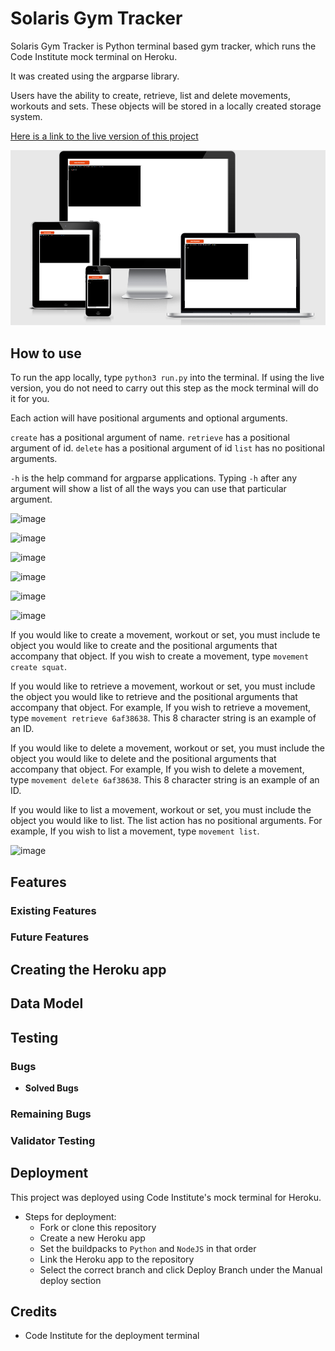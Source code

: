 # Solaris Gym Tracker

Solaris Gym Tracker is Python terminal based gym tracker, which runs the Code Institute mock terminal on Heroku.

It was created using the argparse library.

Users have the ability to create, retrieve, list and delete movements, workouts and sets. These objects will be stored in a locally created storage system.

[Here is a link to the live version of this project](https://python-gym-log-ml.herokuapp.com/)

![image](media/screenshots/am-i-responsive.png)

## How to use

To run the app locally, type ```python3 run.py``` into the terminal. If using the live version, you do not need to carry out this step as the mock terminal will do it for you.

Each action will have positional arguments and optional arguments. 

```create``` has a positional argument of name. ```retrieve``` has a positional argument of id. ```delete``` has a positional argument of id ```list``` has no positional arguments.

```-h``` is the help command for argparse applications. Typing ```-h``` after any argument will show a list of all the ways you can use that particular argument. 

![image](media/screenshots/-h.png)

![image](media/screenshots/movement-h.png)

![image](media/screenshots/movement-create-h.png)

![image](media/screenshots/movement-retrieve-h.png)

![image](media/screenshots/movement-delete-h.png)

![image](media/screenshots/movement-list-h.png)

If you would like to create a movement, workout or set, you must include te object you would like to create and the positional arguments that accompany that object.
If you wish to create a movement, type ```movement create squat```. 

If you would like to retrieve a movement, workout or set, you must include the object you would like to retrieve and the positional arguments that accompany that object.
For example, If you wish to retrieve a movement, type ```movement retrieve 6af38638```. This 8 character string is an example of an ID.

If you would like to delete a movement, workout or set, you must include the object you would like to delete and the positional arguments that accompany that object.
For example, If you wish to delete a movement, type ```movement delete 6af38638```. This 8 character string is an example of an ID.

If you would like to list a movement, workout or set, you must include the object you would like to list. The list action has no positional arguments.
For example, If you wish to list a movement, type ```movement list```.

![image](media/screenshots/movement-all-actions.png)

## Features

### Existing Features

### Future Features

## Creating the Heroku app

## Data Model

## Testing

### Bugs

- __Solved Bugs__

### Remaining Bugs

### Validator Testing

## Deployment

This project was deployed using Code Institute's mock terminal for Heroku.

- Steps for deployment:
    - Fork or clone this repository
    - Create a new Heroku app
    - Set the buildpacks to ```Python``` and ```NodeJS``` in that order
    - Link the Heroku app to the repository 
    - Select the correct branch and click Deploy Branch under the Manual deploy section


## Credits

- Code Institute for the deployment terminal
